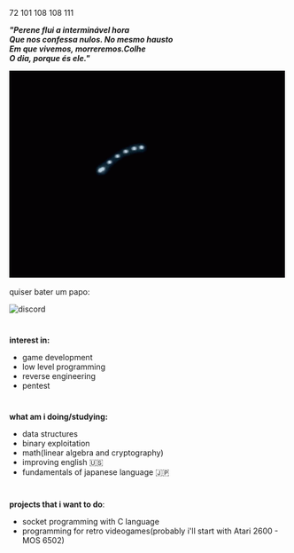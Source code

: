 72 101 108 108 111

***"Perene flui a interminável hora</br>
Que nos confessa nulos. No mesmo hausto</br>
Em que vivemos, morreremos.Colhe</br> 
O dia, porque és ele."***

![ps2-rsod](ps2-red-screen-of-death.gif)

quiser bater um papo: 

![discord](https://img.shields.io/badge/Discord-l0wlevelbrain-purple)


#

**interest in:**
- game development
- low level programming
- reverse engineering
- pentest

#

**what am i doing/studying:**
- data structures
- binary exploitation
- math(linear algebra and cryptography)
- improving english 🇺🇸
- fundamentals of japanese language 🇯🇵

#

**projects that i want to do**:
- socket programming with C language
- programming for retro videogames(probably i'll start with Atari 2600 - MOS 6502)



